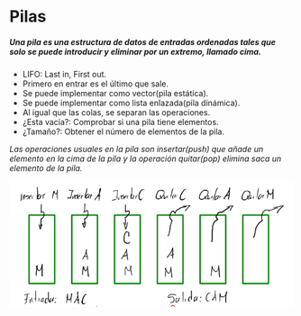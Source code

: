 # Pilas

##### Una pila es una estructura de datos de entradas ordenadas tales que solo se puede introducir y eliminar por un extremo, llamado cima.

- LIFO: Last in, First out.
- Primero en entrar es el último que sale.
- Se puede implementar como vector(pila estática). 
- Se puede implementar como lista enlazada(pila dinámica).
- Al igual que las colas, se separan las operaciones.
- ¿Esta vacía?: Comprobar si una pila tiene elementos.
- ¿Tamaño?: Obtener el número de elementos de la pila.

_Las operaciones usuales en la pila son insertar(push) que añade un elemento en la cima de la pila y la operación quitar(pop) elimina saca un elemento de la pila._

![](/00.-Sources/Images/pilas.png)


